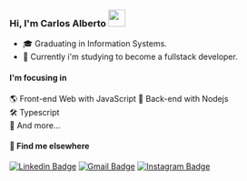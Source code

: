 ### Hi, I'm Carlos Alberto <img src="https://media.giphy.com/media/hvRJCLFzcasrR4ia7z/giphy.gif" width="30" >

- 🎓 Graduating in Information Systems.
- 🚀 Currently i'm studying to become a fullstack developer.

#### I'm focusing in
🌎 Front-end Web with JavaScript
📡 Back-end with Nodejs  
🛠️ Typescript  
🧰 And more...  


#### 💬 Find me elsewhere

[![Linkedin Badge](https://img.shields.io/badge/-Linkedin-blue?style=flat-square&logo=Linkedin&logoColor=white&link=https://www.linkedin.com/in/carlos-justo/)](https://www.linkedin.com/in/carlos-justo/) 
[![Gmail Badge](https://img.shields.io/badge/-carlosjustodev@gmail.com-c14438?style=flat-square&logo=Gmail&logoColor=white&link=mailto:carlosjustodev@gmail.com)](mailto:carlosjustodev@gmail.com)
[![Instagram Badge](https://img.shields.io/badge/instagram-%23E4405F.svg?&style=flat-square&logo=instagram&logoColor=white)](https://www.instagram.com/carloosalbeerto/)
